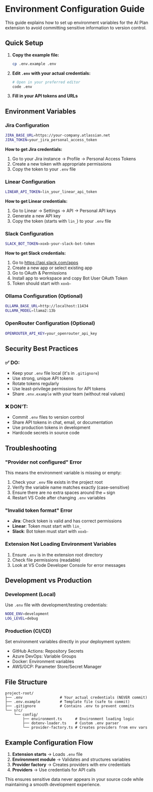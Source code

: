 # Environment Configuration Guide

This guide explains how to set up environment variables for the AI Plan extension to avoid committing sensitive information to version control.

## Quick Setup

1. **Copy the example file:**
   ```bash
   cp .env.example .env
   ```

2. **Edit `.env` with your actual credentials:**
   ```bash
   # Open in your preferred editor
   code .env
   ```

3. **Fill in your API tokens and URLs**

## Environment Variables

### Jira Configuration
```bash
JIRA_BASE_URL=https://your-company.atlassian.net
JIRA_TOKEN=your_jira_personal_access_token
```

**How to get Jira credentials:**
1. Go to your Jira instance → Profile → Personal Access Tokens
2. Create a new token with appropriate permissions
3. Copy the token to your `.env` file

### Linear Configuration
```bash
LINEAR_API_TOKEN=lin_your_linear_api_token
```

**How to get Linear credentials:**
1. Go to Linear → Settings → API → Personal API keys
2. Generate a new API key
3. Copy the token (starts with `lin_`) to your `.env` file

### Slack Configuration
```bash
SLACK_BOT_TOKEN=xoxb-your-slack-bot-token
```

**How to get Slack credentials:**
1. Go to https://api.slack.com/apps
2. Create a new app or select existing app
3. Go to OAuth & Permissions
4. Install app to workspace and copy Bot User OAuth Token
5. Token should start with `xoxb-`

### Ollama Configuration (Optional)
```bash
OLLAMA_BASE_URL=http://localhost:11434
OLLAMA_MODEL=llama2:13b
```

### OpenRouter Configuration (Optional)
```bash
OPENROUTER_API_KEY=your_openrouter_api_key
```

## Security Best Practices

### ✅ DO:
- Keep your `.env` file local (it's in `.gitignore`)
- Use strong, unique API tokens
- Rotate tokens regularly
- Use least-privilege permissions for API tokens
- Share `.env.example` with your team (without real values)

### ❌ DON'T:
- Commit `.env` files to version control
- Share API tokens in chat, email, or documentation
- Use production tokens in development
- Hardcode secrets in source code

## Troubleshooting

### "Provider not configured" Error
This means the environment variable is missing or empty:

1. Check your `.env` file exists in the project root
2. Verify the variable name matches exactly (case-sensitive)
3. Ensure there are no extra spaces around the `=` sign
4. Restart VS Code after changing `.env` variables

### "Invalid token format" Error
- **Jira**: Check token is valid and has correct permissions
- **Linear**: Token must start with `lin_`
- **Slack**: Bot token must start with `xoxb-`

### Extension Not Loading Environment Variables
1. Ensure `.env` is in the extension root directory
2. Check file permissions (readable)
3. Look at VS Code Developer Console for error messages

## Development vs Production

### Development (Local)
Use `.env` file with development/testing credentials:
```bash
NODE_ENV=development
LOG_LEVEL=debug
```

### Production (CI/CD)
Set environment variables directly in your deployment system:
- GitHub Actions: Repository Secrets
- Azure DevOps: Variable Groups
- Docker: Environment variables
- AWS/GCP: Parameter Store/Secret Manager

## File Structure
```
project-root/
├── .env                 # Your actual credentials (NEVER commit)
├── .env.example         # Template file (safe to commit)
├── .gitignore           # Contains .env to prevent commits
└── src/
    └── config/
        ├── environment.ts      # Environment loading logic
        ├── dotenv-loader.ts    # Custom .env parser
        └── provider-factory.ts # Creates providers from env vars
```

## Example Configuration Flow

1. **Extension starts** → Loads `.env` file
2. **Environment module** → Validates and structures variables
3. **Provider factory** → Creates providers with env credentials
4. **Providers** → Use credentials for API calls

This ensures sensitive data never appears in your source code while maintaining a smooth development experience.